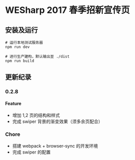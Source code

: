 # WESharp 2017 春季招新宣传页

## 安装及运行

```shell
# 运行本地测试服务器
npm run dev

# 进行生产建构，默认输出至 ./dist
npm run build
```

## 更新纪录

### 0.2.8

#### Feature

- 增加 1,2 页的结构和样式
- 完成 swiper 背景的渐变效果（须多余页配合）

### Chore

- 搭建 webpack + browser-sync 的开发环境
- 完成 swiper 的配置
